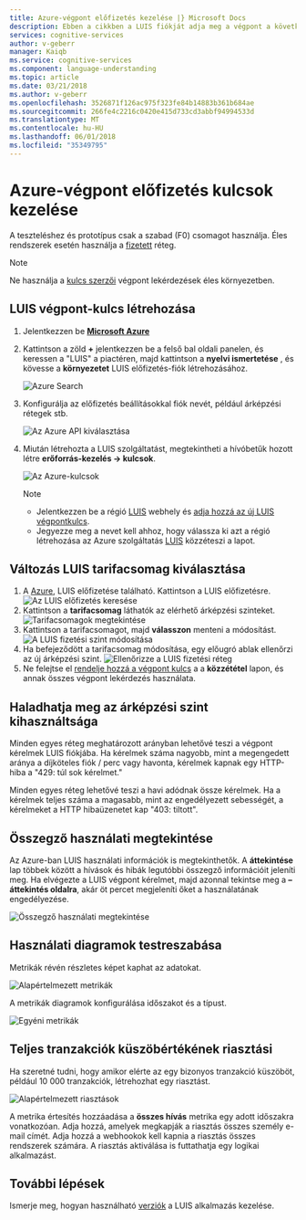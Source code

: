 ```yaml
---
title: Azure-végpont előfizetés kezelése |} Microsoft Docs
description: Ebben a cikkben a LUIS fiókját adja meg a végpont a következő fizetési terv korlátlan forgalmat mért végpont kulcsot létrehozni.
services: cognitive-services
author: v-geberr
manager: Kaiqb
ms.service: cognitive-services
ms.component: language-understanding
ms.topic: article
ms.date: 03/21/2018
ms.author: v-geberr
ms.openlocfilehash: 3526871f126ac975f323fe84b14883b361b684ae
ms.sourcegitcommit: 266fe4c2216c0420e415d733cd3abbf94994533d
ms.translationtype: MT
ms.contentlocale: hu-HU
ms.lasthandoff: 06/01/2018
ms.locfileid: "35349795"
---
```

# <a name="manage-azure-endpoint-subscription-keys"></a>Azure-végpont előfizetés kulcsok kezelése

A teszteléshez és prototípus csak a szabad (F0) csomagot használja. Éles rendszerek esetén használja a [fizetett](https://aka.ms/luis-price-tier) réteg. 

> [!NOTE]
> Ne használja a [kulcs szerzői](luis-concept-keys.md#authoring-key) végpont lekérdezések éles környezetben.

<a name="create-luis-service"></a>
## <a name="create-luis-endpoint-key"></a>LUIS végpont-kulcs létrehozása

1. Jelentkezzen be  **[Microsoft Azure](https://ms.portal.azure.com/)** 
2. Kattintson a zöld **+** jelentkezzen be a felső bal oldali panelen, és keressen a "LUIS" a piactéren, majd kattintson a **nyelvi ismertetése** , és kövesse a **környezetet**  LUIS előfizetés-fiók létrehozásához. 

    ![Azure Search](./media/luis-azure-subscription/azure-search.png) 

3. Konfigurálja az előfizetés beállításokkal fiók nevét, például árképzési rétegek stb. 

    ![Az Azure API kiválasztása](./media/luis-azure-subscription/azure-api-choice.png) 

4. Miután létrehozta a LUIS szolgáltatást, megtekintheti a hívóbetűk hozott létre **erőforrás-kezelés -> kulcsok**.  

    ![Az Azure-kulcsok](./media/luis-azure-subscription/azure-keys.png)

    > [!Note] 
    > * Jelentkezzen be a régió [LUIS](luis-reference-regions.md) webhely és [adja hozzá az új LUIS végpontkulcs](Manage-Keys.md#assign-endpoint-key). 
    > * Jegyezze meg a nevet kell ahhoz, hogy válassza ki azt a régió létrehozása az Azure szolgáltatás [LUIS](luis-reference-regions.md) közzéteszi a lapot.  

## <a name="change-luis-pricing-tier"></a>Változás LUIS tarifacsomag kiválasztása

1.  A [Azure](https://portal.azure.com), LUIS előfizetése található. Kattintson a LUIS előfizetésre.
    ![Az LUIS előfizetés keresése](./media/luis-usage-tiers/find.png)
2.  Kattintson a **tarifacsomag** láthatók az elérhető árképzési szinteket. 
    ![Tarifacsomagok megtekintése](./media/luis-usage-tiers/subscription.png)
3.  Kattintson a tarifacsomagot, majd **válasszon** menteni a módosítást. 
    ![A LUIS fizetési szint módosítása](./media/luis-usage-tiers/plans.png)
4.  Ha befejeződött a tarifacsomag módosítása, egy előugró ablak ellenőrzi az új árképzési szint. 
    ![Ellenőrizze a LUIS fizetési réteg](./media/luis-usage-tiers/updated.png)
5. Ne felejtse el [rendelje hozzá a végpont kulcs](manage-keys.md#assign-endpoint-key) a a **közzététel** lapon, és annak összes végpont lekérdezés használata. 

## <a name="exceed-pricing-tier-usage"></a>Haladhatja meg az árképzési szint kihasználtsága
Minden egyes réteg meghatározott arányban lehetővé teszi a végpont kérelmek LUIS fiókjába. Ha kérelmek száma nagyobb, mint a megengedett aránya a díjköteles fiók / perc vagy havonta, kérelmek kapnak egy HTTP-hiba a "429: túl sok kérelmet."

Minden egyes réteg lehetővé teszi a havi adódnak össze kérelmek. Ha a kérelmek teljes száma a magasabb, mint az engedélyezett sebességét, a kérelmeket a HTTP hibaüzenetet kap "403: tiltott".  

## <a name="viewing-summary-usage"></a>Összegző használati megtekintése
Az Azure-ban LUIS használati információk is megtekinthetők. A **áttekintése** lap többek között a hívások és hibák legutóbbi összegző információit jeleníti meg. Ha elvégezte a LUIS végpont kérelmet, majd azonnal tekintse meg a **– áttekintés oldalra**, akár öt percet megjeleníti őket a használatának engedélyezése.

![Összegző használati megtekintése](./media/luis-usage-tiers/overview.png)

## <a name="customizing-usage-charts"></a>Használati diagramok testreszabása
Metrikák révén részletes képet kaphat az adatokat.

![Alapértelmezett metrikák](./media/luis-usage-tiers/metrics-default.png)

A metrikák diagramok konfigurálása időszakot és a típust. 

![Egyéni metrikák](./media/luis-usage-tiers/metrics-custom.png)

## <a name="total-transactions-threshold-alert"></a>Teljes tranzakciók küszöbértékének riasztási
Ha szeretné tudni, hogy amikor elérte az egy bizonyos tranzakció küszöböt, például 10 000 tranzakciók, létrehozhat egy riasztást. 

![Alapértelmezett riasztások](./media/luis-usage-tiers/alert-default.png)

A metrika értesítés hozzáadása a **összes hívás** metrika egy adott időszakra vonatkozóan. Adja hozzá, amelyek megkapják a riasztás összes személy e-mail címét. Adja hozzá a webhookok kell kapnia a riasztás összes rendszerek számára. A riasztás aktiválása is futtathatja egy logikai alkalmazást. 

## <a name="next-steps"></a>További lépések

Ismerje meg, hogyan használható [verziók](luis-how-to-manage-versions.md) a LUIS alkalmazás kezelése.